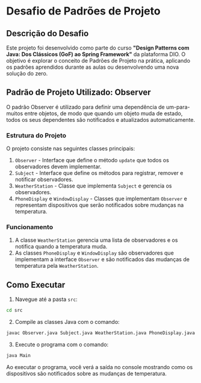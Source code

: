 # Desafio de Padrões de Projeto

## Descrição do Desafio

Este projeto foi desenvolvido como parte do curso **"Design Patterns com Java: Dos Clássicos (GoF) ao Spring Framework"** da plataforma DIO. O 
objetivo é explorar o conceito de Padrões de Projeto na prática, aplicando os padrões aprendidos durante as aulas ou desenvolvendo uma nova solução 
do zero.

## Padrão de Projeto Utilizado: Observer

O padrão Observer é utilizado para definir uma dependência de um-para-muitos entre objetos, de modo que quando um objeto muda de estado, todos os 
seus dependentes são notificados e atualizados automaticamente.

### Estrutura do Projeto

O projeto consiste nas seguintes classes principais:

1. `Observer` - Interface que define o método `update` que todos os observadores devem implementar.
2. `Subject` - Interface que define os métodos para registrar, remover e notificar observadores.
3. `WeatherStation` - Classe que implementa `Subject` e gerencia os observadores.
4. `PhoneDisplay` e `WindowDisplay` - Classes que implementam `Observer` e representam dispositivos que serão notificados sobre mudanças na 
temperatura.

### Funcionamento

1. A classe `WeatherStation` gerencia uma lista de observadores e os notifica quando a temperatura muda.
2. As classes `PhoneDisplay` e `WindowDisplay` são observadores que implementam a interface `Observer` e são notificados das mudanças de temperatura 
pela `WeatherStation`.

## Como Executar

1. Navegue até a pasta `src`:

 ```bash
 cd src
 ```
2. Compile as classes Java com o comando:

```bash
javac Observer.java Subject.java WeatherStation.java PhoneDisplay.java WindowDisplay.java Main.java
```

3. Execute o programa com o comando:

```bash
java Main
```

Ao executar o programa, você verá a saída no console mostrando como os dispositivos são notificados sobre as mudanças de temperatura.